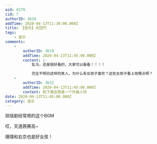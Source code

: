 ```yaml
---
aid: 4279
cid: 7
authorID: 3619
addTime: 2020-04-13T11:30:00.000Z
title: 【音乐】大団円
tags:
    - 音乐
comments:
    -
        authorID: 3619
        addTime: 2020-04-13T11:45:00.000Z
        content: |-
            乱马，还是很好看的，大家可以看看！！！！

            完全不明白这样的男人，为什么有女孩子喜欢？这些女孩子看上他哪点啊？
    -
        authorID: 3632
        addTime: 2020-04-13T11:45:00.000Z
        content: 和下面这首是一个作曲人吗
date: 2020-04-13T11:45:00.000Z
category: 音乐
---
```


琼瑶剧经常用的这个BGM

哎，天道茜赛高~

珊璞和右京也是好女孩！

